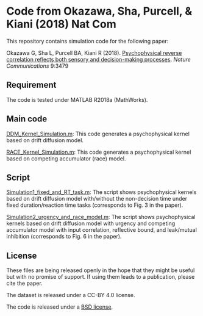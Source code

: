 # Code from Okazawa, Sha, Purcell, & Kiani (2018) Nat Com

This repository contains simulation code for the following paper:

Okazawa G, Sha L, Purcell BA, Kiani R (2018). [Psychophysical reverse correlation reflects both sensory and decision-making processes](https://www.nature.com/articles/s41467-018-05797-y). *Nature Communications* 9:3479

## Requirement

The code is tested under MATLAB R2018a (MathWorks).

## Main code

[DDM_Kernel_Simulation.m](./DDM_Kernel_Simulation.m): This code generates a psychophysical kernel based on drift diffusion model.

[RACE_Kernel_Simulation.m](./RACE_Kernel_Simulation.m): This code generates a psychophysical kernel based on competing accumulator (race) model.

## Script

[Simulation1_fixed_and_RT_task.m](./Simulation1_fixed_and_RT_task.m): The script shows psychophysical kernels based on drift diffusion model with/without the non-decision time under fixed duration/reaction time tasks (corresponds to Fig. 3 in the paper).

[Simulation2_urgency_and_race_model.m](./Simulation2_urgency_and_race_model.m): The script shows psychophysical kernels based on drift diffusion model with urgency and competing accumulator model with input correlation, reflective bound, and leak/mutual inhibition (corresponds to Fig. 6 in the paper).

## License

These files are being released openly in the hope that they might be useful but with no promise of support. If using them leads to a publication, please cite the paper.

The dataset is released under a CC-BY 4.0 license.

The code is released under a [BSD license](./LICENSE.md).
